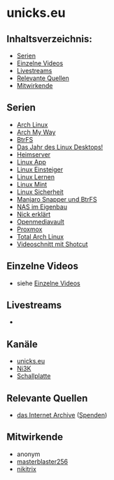 # unicks.eu

## Inhaltsverzeichnis:
- [Serien](#serien)
- [Einzelne Videos](#einzelne-videos)
- [Livestreams](#livestreams)
- [Relevante Quellen](#relevante-quellen)
- [Mitwirkende](#mitwirkende)

## Serien

- [Arch Linux](./serien/arch_linux.md)
- [Arch My Way](./serien/arch_my_way.md)
- [BtrFS](./serien/btrfs.md)
- [Das Jahr des Linux Desktops!](./serien/das_jahr_des_linux_desktops.md)
- [Heimserver](./serien/heimserver.md)
- [Linux App](./serien/linux_app.md)
- [Linux Einsteiger](./serien/linux_einsteiger.md)
- [Linux Lernen](./serien/linux_lernen.md)
- [Linux Mint](./serien/linux_mint.md)
- [Linux Sicherheit](./serien/linux_sicherheit.md)
- [Manjaro Snapper und BtrFS](./serien/manjaro_snapper_und_btrfs.md)
- [NAS im Eigenbau](./serien/nas_im_eigenbau.md)
- [Nick erklärt](./serien/nick_erkl%C3%A4rt.md)
- [Openmediavault](./serien/openmediavault.md)
- [Proxmox](./serien/proxmox.md)
- [Total Arch Linux](./serien/total_arch_linux.md)
- [Videoschnitt mit Shotcut](./serien/videoschnitt_mit_shotcut.md)

## Einzelne Videos

- siehe [Einzelne Videos](/einzelne-videos.md)

## Livestreams

- 

## Kanäle

- [unicks.eu](https://www.youtube.com/channel/UCnZIn_CYjz0ErPs1ktH-2lQ)
- [Ni3K](https://www.youtube.com/channel/UCXI6aoojwBFJaDuOSZzHh5Q)
- [Schallplatte](https://www.youtube.com/channel/UCo2huzN5qHJfzpjG-SDKCbQ)

## Relevante Quellen

- [das Internet Archive](http://web.archive.org/web/20201111215013if_/https://www.youtube.com/channel/UCnZIn_CYjz0ErPs1ktH-2lQ/videos)
  \([Spenden](https://archive.org/donate)\)

## Mitwirkende

- anonym 
- [masterblaster256](https://github.com/masterblaster256)
- [nikitrix](https://github.com/nikitrix)